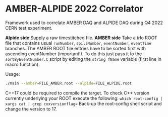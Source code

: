 # AMBER-ALPIDE 2022 Correlator
Framework used to correlate AMBER DAQ and ALPIDE DAQ
during Q4 2022 CERN test experiment.

**Alpide side** Supply a raw timestitched file.
**AMBER side** Take a trlo ROOT file that contains usual `runNumber`, `spillNumber`, `eventNumber`, `eventTime` branches.
The AMBER ROOT file entries have to be sorted first with ascending eventNumber (important!). To do this just pass it to the ``sortByEventNumber.C`` script by editing the `string fName` variable (first line in macro function).

Usage:
```sh
./main --amber=FILE_AMBER.root --alpide=FILE_ALPIDE.root
```

C++17 could be required to compile the target.
To check C++ version currently underlying your ROOT execute the following:
``which root-config | xargs cat | grep cxxversionflag=``
Back-up the root-config shell script and change the version to 17.
